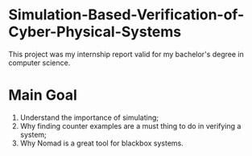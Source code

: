 # Simulation-Based-Verification-of-Cyber-Physical-Systems

This project was my internship report valid for my bachelor's degree in computer science.

# Main Goal

  1. Understand the importance of simulating;
  2. Why finding counter examples are a must thing to do in verifying a system;
  3. Why Nomad is a great tool for blackbox systems. 
